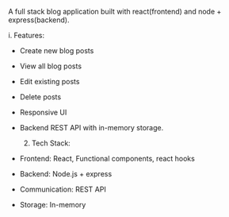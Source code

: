 A full stack blog application built with react(frontend) and node + express(backend).

i. Features:
- Create new blog posts
- View all blog posts
- Edit existing posts
- Delete posts
- Responsive UI
- Backend REST API with in-memory storage.


  2. Tech Stack:
- Frontend: React, Functional components, react hooks
- Backend: Node.js + express
- Communication: REST API
- Storage: In-memory
